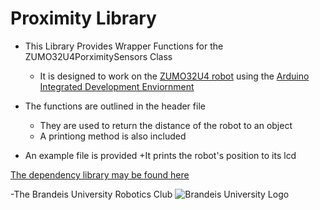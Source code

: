 Proximity Library
=============
+ This Library Provides Wrapper Functions for the ZUMO32U4PorximitySensors Class  
    + It is designed to work on the [ZUMO32U4 robot](https://www.pololu.com/docs/0J63/all) using the [Arduino Integrated Development Enviornment](https://www.arduino.cc/en/Main/Software)
+ The functions are outlined in the header file  
    + They are used to return the distance of the robot to an object
	+ A printiong method is also included
	
+ An example file is provided
  +It prints the robot's position to its lcd

[The dependency library may be found here](http://pololu.github.io/zumo-32u4-arduino-library/)  
 
-The Brandeis University Robotics Club
![Brandeis University Logo](https://www.brandeis.edu/communications/creative/downloads/gotham-outlined.jpg)
